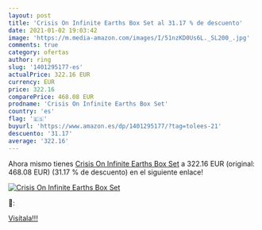 ```yaml
---
layout: post
title: 'Crisis On Infinite Earths Box Set al 31.17 % de descuento'
date: 2021-01-02 19:03:42
image: 'https://m.media-amazon.com/images/I/51nzKD0Us6L._SL200_.jpg'
comments: true
category: ofertas
author: ring
slug: '1401295177-es'
actualPrice: 322.16 EUR
currency: EUR
price: 322.16
comparePrice: 468.08 EUR
prodname: 'Crisis On Infinite Earths Box Set'
country: 'es'
flag: '🇪🇸'
buyurl: 'https://www.amazon.es/dp/1401295177/?tag=tolees-21'
descuento: '31.17'
average: '322.16'
---
```


Ahora mismo tienes [Crisis On Infinite Earths Box Set](https://www.amazon.es/dp/1401295177/?tag=tolees-21) a 322.16 EUR (original: 468.08 EUR) (31.17 %  de descuento) en el siguiente enlace!

[![Crisis On Infinite Earths Box Set](https://m.media-amazon.com/images/I/51nzKD0Us6L._SL200_.jpg)](https://www.amazon.es/dp/1401295177/?tag=tolees-21)

🔎:


[Visítala!!!](https://www.amazon.es/dp/1401295177/?tag=tolees-21)

